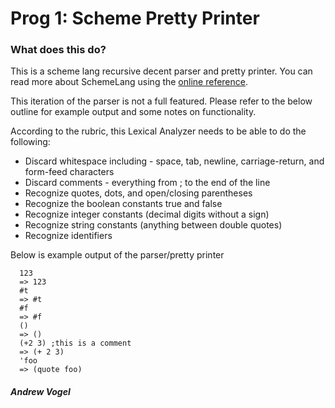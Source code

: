 # Prog 1: Scheme Pretty Printer

### What does this do? 

This is a scheme lang recursive decent parser and pretty printer. You can read more about SchemeLang using the [online reference](https://www.scheme.com/tspl4/).

This iteration of the parser is not a full featured. Please refer to the below outline for example output and some notes on functionality.  

According to the rubric, this Lexical Analyzer needs to be able to do the following: 

- Discard whitespace including - space, tab, newline, carriage-return, and form-feed characters
- Discard comments - everything from ; to the end of the line
- Recognize quotes, dots, and open/closing parentheses
- Recognize the boolean constants true and false
- Recognize integer constants (decimal digits without a sign)
- Recognize string constants (anything between double quotes)
- Recognize identifiers


Below is example output of the parser/pretty printer
```
  123
  => 123
  #t
  => #t
  #f
  => #f
  ()
  => ()
  (+2 3) ;this is a comment
  => (+ 2 3)
  'foo
  => (quote foo)
```



##### Andrew Vogel
